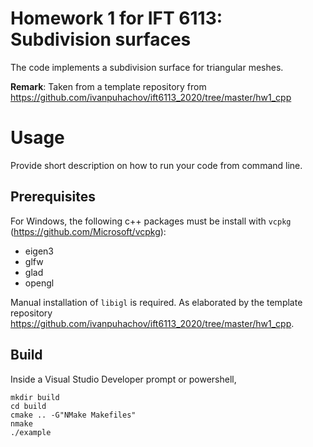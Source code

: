 # Homework 1 for IFT 6113: Subdivision surfaces
The code implements a subdivision surface for triangular meshes.

**Remark**: Taken from a template repository from https://github.com/ivanpuhachov/ift6113_2020/tree/master/hw1_cpp

# Usage
Provide short description on how to run your code from command line.

## Prerequisites
For Windows, the following c++ packages must be install with `vcpkg` (https://github.com/Microsoft/vcpkg):
* eigen3
* glfw
* glad
* opengl

Manual installation of `libigl` is required. As elaborated by the template repository https://github.com/ivanpuhachov/ift6113_2020/tree/master/hw1_cpp.

## Build
Inside a Visual Studio Developer prompt or powershell,
```batch
mkdir build
cd build
cmake .. -G"NMake Makefiles"
nmake
./example
```